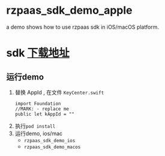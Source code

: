 # rzpaas_sdk_demo_apple
a demo shows how to use rzpaas sdk in iOS/macOS platform.

# sdk [下载地址 ](https://docs.rzrtc.com/docs/paas/download/)

## 运行demo
1. 替换 AppId , 在文件 `KeyCenter.swift`
    ```
    import Foundation
    //MARK: - replace me
    public let kAppId = ""
    ```
2. 执行`pod install`
3. 运行demo, ios/mac 
    - `rzpaas_sdk_demo_ios`
    - `rzpaas_sdk_demo_macos`



